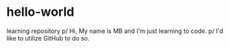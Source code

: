 # hello-world
learning repository
p/ Hi, My name is MB and I'm just learning to code.
p/ I'd like to utilize GitHub to do so. 
